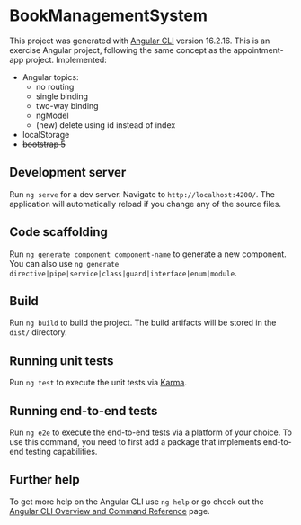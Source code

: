 # BookManagementSystem

This project was generated with [Angular CLI](https://github.com/angular/angular-cli) version 16.2.16.
This is an exercise Angular project, following the same concept as the appointment-app project.
Implemented:
- Angular topics:
  - no routing
  - single binding
  - two-way binding
  - ngModel
  - (new) delete using id  instead of index
- localStorage
- ~~bootstrap 5~~

## Development server

Run `ng serve` for a dev server. Navigate to `http://localhost:4200/`. The application will automatically reload if you change any of the source files.

## Code scaffolding

Run `ng generate component component-name` to generate a new component. You can also use `ng generate directive|pipe|service|class|guard|interface|enum|module`.

## Build

Run `ng build` to build the project. The build artifacts will be stored in the `dist/` directory.

## Running unit tests

Run `ng test` to execute the unit tests via [Karma](https://karma-runner.github.io).

## Running end-to-end tests

Run `ng e2e` to execute the end-to-end tests via a platform of your choice. To use this command, you need to first add a package that implements end-to-end testing capabilities.

## Further help

To get more help on the Angular CLI use `ng help` or go check out the [Angular CLI Overview and Command Reference](https://angular.io/cli) page.
